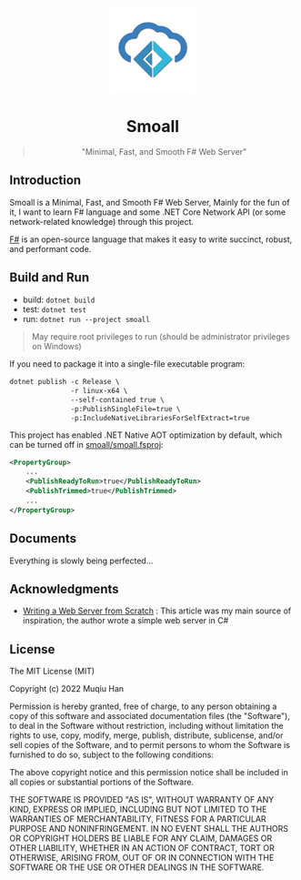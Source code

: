 <div align="center">

<img src="./.github/logo.png" height="150" width="150">

# Smoall

> "Minimal, Fast, and Smooth F# Web Server"

</div>

## Introduction
Smoall is a Minimal, Fast, and Smooth F# Web Server, Mainly for the fun of it, I want to learn F# language and some .NET Core Network API (or some network-related knowledge) through this project.

[F#](https://dotnet.microsoft.com/zh-cn/languages/fsharp) is an open-source language that makes it easy to write succinct, robust, and performant code.

## Build and Run

- build: `dotnet build`
- test: `dotnet test`
- run: `dotnet run --project smoall`

> May require root privileges to run (should be administrator privileges on Windows)

If you need to package it into a single-file executable program:
```
dotnet publish -c Release \                                                                                   
               -r linux-x64 \
               --self-contained true \
               -p:PublishSingleFile=true \
               -p:IncludeNativeLibrariesForSelfExtract=true
```

This project has enabled .NET Native AOT optimization by default, which can be turned off in [smoall/smoall.fsproj](./smoall/smoall.fsproj):
```xml
<PropertyGroup>
    ...
    <PublishReadyToRun>true</PublishReadyToRun>
    <PublishTrimmed>true</PublishTrimmed>
    ...
</PropertyGroup>
```

## Documents
Everything is slowly being perfected...

## Acknowledgments

- [Writing a Web Server from Scratch](https://www.codeproject.com/articles/859108/writing-a-web-server-from-scratch) : This article was my main source of inspiration, the author wrote a simple web server in C#

## License
The MIT License (MIT)

Copyright (c) 2022 Muqiu Han

Permission is hereby granted, free of charge, to any person obtaining a copy
of this software and associated documentation files (the "Software"), to deal
in the Software without restriction, including without limitation the rights
to use, copy, modify, merge, publish, distribute, sublicense, and/or sell
copies of the Software, and to permit persons to whom the Software is
furnished to do so, subject to the following conditions:

The above copyright notice and this permission notice shall be included in all
copies or substantial portions of the Software.

THE SOFTWARE IS PROVIDED "AS IS", WITHOUT WARRANTY OF ANY KIND, EXPRESS OR
IMPLIED, INCLUDING BUT NOT LIMITED TO THE WARRANTIES OF MERCHANTABILITY,
FITNESS FOR A PARTICULAR PURPOSE AND NONINFRINGEMENT. IN NO EVENT SHALL THE
AUTHORS OR COPYRIGHT HOLDERS BE LIABLE FOR ANY CLAIM, DAMAGES OR OTHER
LIABILITY, WHETHER IN AN ACTION OF CONTRACT, TORT OR OTHERWISE, ARISING FROM,
OUT OF OR IN CONNECTION WITH THE SOFTWARE OR THE USE OR OTHER DEALINGS IN THE
SOFTWARE.